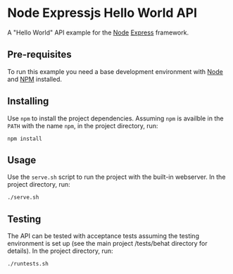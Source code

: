 # Node Expressjs Hello World API #

A "Hello World" API example for the
[Node](http://nodejs.org/)
[Express](http://expressjs.com/)
framework.

## Pre-requisites ##

To run this example you need a base development environment with
[Node](http://nodejs.org/download/)
and
[NPM](https://www.npmjs.org/)
installed.

## Installing ##

Use `npm` to install the project dependencies. Assuming `npm` is
availble in the `PATH` with the name `npm`,
in the project directory, run:

	npm install

## Usage ##

Use the `serve.sh` script to run the project with the built-in webserver.
In the project directory, run:

	./serve.sh

## Testing ##

The API can be tested with acceptance tests assuming the testing environment
is set up (see the main project /tests/behat directory for details).
In the project directory, run:

	./runtests.sh

